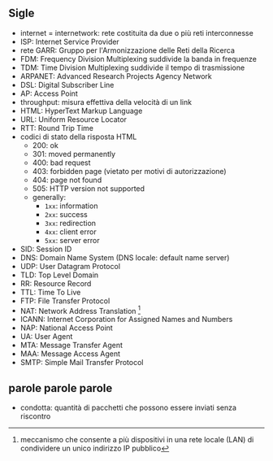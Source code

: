 ## Sigle
- internet = internetwork: rete costituita da due o più reti interconnesse
- ISP: Internet Service Provider
- rete GARR: Gruppo per l'Armonizzazione delle Reti della Ricerca
- FDM: Frequency Division Multiplexing suddivide la banda in frequenze
- TDM: Time Division Multiplexing suddivide il tempo di trasmissione
- ARPANET: Advanced Research Projects Agency Network
- DSL: Digital Subscriber Line
- AP: Access Point
- throughput: misura effettiva della velocità di un link
- HTML: HyperText Markup Language
- URL: Uniform Resource Locator
- RTT: Round Trip Time
- codici di stato della risposta HTML
	- 200: ok
	- 301: moved permanently
	- 400: bad request
	- 403: forbidden page (vietato per motivi di autorizzazione)
	- 404: page not found
	- 505: HTTP version not supported
	- generally:
		- `1xx`: information
		- `2xx`: success
		- `3xx`: redirection
		- `4xx`: client error
		- `5xx`: server error
- SID: Session ID
- DNS: Domain Name System (DNS locale: default name server)
- UDP: User Datagram Protocol
- TLD: Top Level Domain
- RR: Resource Record
- TTL: Time To Live
- FTP: File Transfer Protocol
- NAT: Network Address Translation [^1]
- ICANN: Internet Corporation for Assigned Names and Numbers
- NAP: National Access Point
- UA: User Agent
- MTA: Message Transfer Agent
- MAA: Message Access Agent
- SMTP: Simple Mail Transfer Protocol

## parole parole parole
- condotta: quantità di pacchetti che possono essere inviati senza riscontro

[^1]: meccanismo che consente a più dispositivi in una rete locale (LAN) di condividere un unico indirizzo IP pubblico
